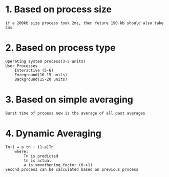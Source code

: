 # 1. Based on process size
	if a 200kb size process took 2ms, then future 190 kb should also take 2ms
# 2. Based on process type
	Operating system process(3-5 units)
	User Processes
		Interactive (5-6)
		Foreground(10-15 units)
		Background(15-20 units)
# 3. Based on simple averaging
	Burst time of prcoess now is the average of all past averages
# 4. Dynamic Averaging
	Tn+1 = a tn + (1-a)Tn
		where:
			Tn is predicted
			tn is actual
			a is smoothening factor (0->1)
	Second process can be calculated based on previous process